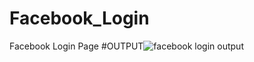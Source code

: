 # Facebook_Login
Facebook Login Page 
#OUTPUT![facebook login output](https://github.com/ajeet2332/Facebook_Login/assets/138543074/a65cb28e-5fca-494e-9b16-ce99e200a560)
